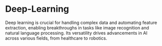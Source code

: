 # Deep-Learning
Deep learning is crucial for handling complex data and automating feature extraction, enabling breakthroughs in tasks like image recognition and natural language processing. Its versatility drives advancements in AI across various fields, from healthcare to robotics.
